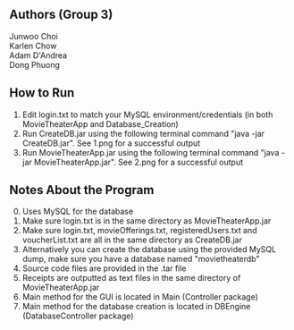Authors (Group 3)
---
Junwoo Choi   
Karlen Chow   
Adam D'Andrea   
Dong Phuong      

How to Run
---
1. Edit login.txt to match your MySQL environment/credentials (in both MovieTheaterApp and Database_Creation)
2. Run CreateDB.jar using the following terminal command "java -jar CreateDB.jar". See 1.png for a successful output
3. Run MovieTheaterApp.jar using the following terminal command "java -jar MovieTheaterApp.jar". See 2.png for a successful output

Notes About the Program
---
0. Uses MySQL for the database
1. Make sure login.txt is in the same directory as MovieTheaterApp.jar
1. Make sure login.txt, movieOfferings.txt, registeredUsers.txt and voucherList.txt are all in the same directory as CreateDB.jar
2. Alternatively you can create the database using the provided MySQL dump, make sure you have a database named "movietheaterdb"
3. Source code files are provided in the .tar file
4. Receipts are outputted as text files in the same directory of MovieTheaterApp.jar
5. Main method for the GUI is located in Main (Controller package)
6. Main method for the database creation is located in DBEngine (DatabaseController package)